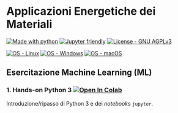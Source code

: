 # Applicazioni Energetiche dei Materiali

[![Made with python](https://img.shields.io/badge/Python-3.8%20%7C%203.9-blue?logo=python&amp;logoColor=white)](https://python.org)
[![Jupyter friendly](https://img.shields.io/badge/Jupyter%20Lab-3.x-orange?logo=jupyter&logoColor=white)](https://jupyter.org)
[![License - GNU AGPLv3](https://img.shields.io/badge/license-GNU%20GPLv3-green)](/LICENSE)

[![OS - Linux](https://img.shields.io/badge/OS-Linux-lightgray?logo=linux&amp;logoColor=white)](https://www.linux.org/)
[![OS - Windows](https://img.shields.io/badge/OS-Windows-lightgray?logo=windows&amp;logoColor=white)](http://microsoft.com/windows)
[![OS - macOS](https://img.shields.io/badge/OS-macOS-lightgray?logo=macOS&amp;logoColor=white)](https://www.apple.com/macos/)

## Esercitazione Machine Learning (ML)

### 1. Hands-on Python 3 [![Open In Colab](https://colab.research.google.com/assets/colab-badge.svg)](https://colab.research.google.com/github/paolodeangelis/AEM/blob/main/1-Hands-on_Python3.ipynb)

Introduzione/ripasso di Python 3 e dei *notebooks* `jupyter`.